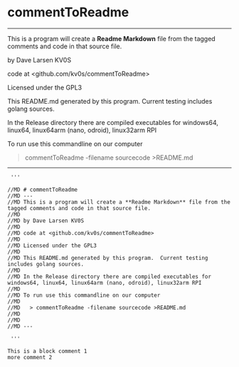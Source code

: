 # commentToReadme
---
This is a program will create a **Readme Markdown** file from the tagged comments and code in that source file.

by Dave Larsen KV0S

code at <github.com/kv0s/commentToReadme>

Licensed under the GPL3

This README.md generated by this program.  Current testing includes golang sources.

In the Release directory there are compiled executables for windows64, linux64, linux64arm (nano, odroid), linux32arm RPI

To run use this commandline on our computer

  > commentToReadme -filename sourcecode >README.md


---

     '''
	
	//MD # commentToReadme
	//MD ---
	//MD This is a program will create a **Readme Markdown** file from the tagged comments and code in that source file.
	//MD
	//MD by Dave Larsen KV0S
	//MD
	//MD code at <github.com/kv0s/commentToReadme>
	//MD
	//MD Licensed under the GPL3
	//MD
	//MD This README.md generated by this program.  Current testing includes golang sources.
	//MD
	//MD In the Release directory there are compiled executables for windows64, linux64, linux64arm (nano, odroid), linux32arm RPI
	//MD
	//MD To run use this commandline on our computer
	//MD
	//MD   > commentToReadme -filename sourcecode >README.md
	//MD
	//MD
	//MD ---
	
     '''

	This is a block comment 1
	more comment 2

